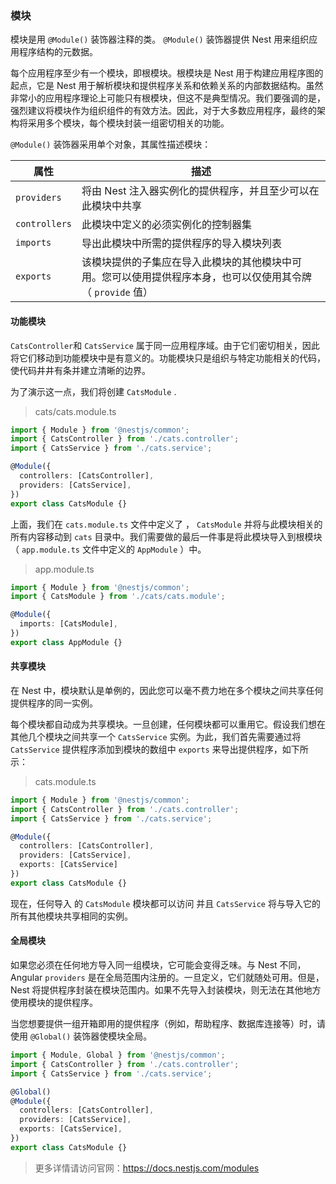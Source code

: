 ### 模块

模块是用 `@Module()` 装饰器注释的类。 `@Module()` 装饰器提供 Nest 用来组织应用程序结构的元数据。

每个应用程序至少有一个模块，即根模块。根模块是 Nest 用于构建应用程序图的起点，它是 Nest 用于解析模块和提供程序关系和依赖关系的内部数据结构。虽然非常小的应用程序理论上可能只有根模块，但这不是典型情况。我们要强调的是，强烈建议将模块作为组织组件的有效方法。因此，对于大多数应用程序，最终的架构将采用多个模块，每个模块封装一组密切相关的功能。

`@Module()` 装饰器采用单个对象，其属性描述模块：

| 属性          | 描述                                                         |
| ------------- | ------------------------------------------------------------ |
| `providers`   | 将由 Nest 注入器实例化的提供程序，并且至少可以在此模块中共享 |
| `controllers` | 此模块中定义的必须实例化的控制器集                           |
| `imports`     | 导出此模块中所需的提供程序的导入模块列表                     |
| `exports`     | 该模块提供的子集应在导入此模块的其他模块中可用。您可以使用提供程序本身，也可以仅使用其令牌（ `provide` 值） |



#### 功能模块

 `CatsController`和 `CatsService` 属于同一应用程序域。由于它们密切相关，因此将它们移动到功能模块中是有意义的。功能模块只是组织与特定功能相关的代码，使代码井井有条并建立清晰的边界。

为了演示这一点，我们将创建 `CatsModule` .

> cats/cats.module.ts

```ts
import { Module } from '@nestjs/common';
import { CatsController } from './cats.controller';
import { CatsService } from './cats.service';

@Module({
  controllers: [CatsController],
  providers: [CatsService],
})
export class CatsModule {}
```

上面，我们在 `cats.module.ts` 文件中定义了 ， `CatsModule` 并将与此模块相关的所有内容移动到 `cats` 目录中。我们需要做的最后一件事是将此模块导入到根模块（ `app.module.ts` 文件中定义的 `AppModule` ）中。

>  app.module.ts

```ts
import { Module } from '@nestjs/common';
import { CatsModule } from './cats/cats.module';

@Module({
  imports: [CatsModule],
})
export class AppModule {}
```



#### 共享模块

在 Nest 中，模块默认是单例的，因此您可以毫不费力地在多个模块之间共享任何提供程序的同一实例。

每个模块都自动成为共享模块。一旦创建，任何模块都可以重用它。假设我们想在其他几个模块之间共享一个 `CatsService` 实例。为此，我们首先需要通过将 `CatsService` 提供程序添加到模块的数组中 `exports` 来导出提供程序，如下所示：

> cats.module.ts

```ts
import { Module } from '@nestjs/common';
import { CatsController } from './cats.controller';
import { CatsService } from './cats.service';

@Module({
  controllers: [CatsController],
  providers: [CatsService],
  exports: [CatsService]
})
export class CatsModule {}
```

现在，任何导入 的 `CatsModule` 模块都可以访问 并且 `CatsService` 将与导入它的所有其他模块共享相同的实例。



#### 全局模块

如果您必须在任何地方导入同一组模块，它可能会变得乏味。与 Nest 不同，Angular `providers` 是在全局范围内注册的。一旦定义，它们就随处可用。但是，Nest 将提供程序封装在模块范围内。如果不先导入封装模块，则无法在其他地方使用模块的提供程序。

当您想要提供一组开箱即用的提供程序（例如，帮助程序、数据库连接等）时，请使用 `@Global()` 装饰器使模块全局。

```ts
import { Module, Global } from '@nestjs/common';
import { CatsController } from './cats.controller';
import { CatsService } from './cats.service';

@Global()
@Module({
  controllers: [CatsController],
  providers: [CatsService],
  exports: [CatsService],
})
export class CatsModule {}
```



> 更多详情请访问官网：https://docs.nestjs.com/modules